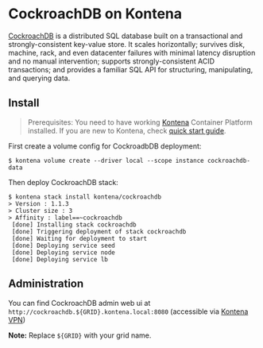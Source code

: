# CockroachDB on Kontena

[CockroachDB](https://www.cockroachlabs.com/product/cockroachdb-core/) is a distributed SQL database built on a transactional and strongly-consistent key-value store. It scales horizontally; survives disk, machine, rack, and even datacenter failures with minimal latency disruption and no manual intervention; supports strongly-consistent ACID transactions; and provides a familiar SQL API for structuring, manipulating, and querying data.

## Install
> Prerequisites: You need to have working [Kontena](https://www.kontena.io) Container Platform installed. If you are new to Kontena, check [quick start guide](https://www.kontena.io/docs/quick-start).


First create a volume config for CockroadbDB deployment:

```
$ kontena volume create --driver local --scope instance cockroachdb-data
```

Then deploy CockroachDB stack:

```
$ kontena stack install kontena/cockroachdb
> Version : 1.1.3
> Cluster size : 3
> Affinity : label==~cockroachdb
 [done] Installing stack cockroachdb
 [done] Triggering deployment of stack cockroachdb
 [done] Waiting for deployment to start
 [done] Deploying service seed
 [done] Deploying service node
 [done] Deploying service lb
```

## Administration

You can find CockroachDB admin web ui at `http://cockroachdb.${GRID}.kontena.local:8080` (accessible via [Kontena VPN](https://www.kontena.io/docs/using-kontena/vpn-access.html))

**Note:** Replace `${GRID}` with your grid name.
